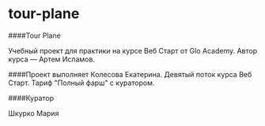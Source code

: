# tour-plane

####Tour Plane

Учебный проект для практики на курсе Веб Старт от Glo Academy. Автор курса — Артем Исламов.

####Проект выполняет
Колесова Екатерина. Девятый поток курса Веб Старт. Тариф "Полный фарш" с куратором.

####Куратор

Шкурко Мария